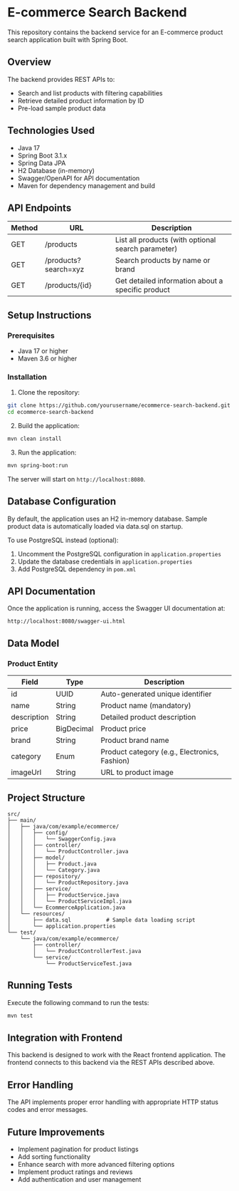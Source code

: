 # E-commerce Search Backend

This repository contains the backend service for an E-commerce product search application built with Spring Boot.

## Overview

The backend provides REST APIs to:
- Search and list products with filtering capabilities
- Retrieve detailed product information by ID
- Pre-load sample product data

## Technologies Used

- Java 17
- Spring Boot 3.1.x
- Spring Data JPA
- H2 Database (in-memory)
- Swagger/OpenAPI for API documentation
- Maven for dependency management and build

## API Endpoints

| Method | URL                  | Description                                      |
|--------|----------------------|--------------------------------------------------|
| GET    | /products            | List all products (with optional search parameter)|
| GET    | /products?search=xyz | Search products by name or brand                 |
| GET    | /products/{id}       | Get detailed information about a specific product|

## Setup Instructions

### Prerequisites

- Java 17 or higher
- Maven 3.6 or higher

### Installation

1. Clone the repository:
```bash
git clone https://github.com/yourusername/ecommerce-search-backend.git
cd ecommerce-search-backend
```

2. Build the application:
```bash
mvn clean install
```

3. Run the application:
```bash
mvn spring-boot:run
```

The server will start on `http://localhost:8080`.

## Database Configuration

By default, the application uses an H2 in-memory database. Sample product data is automatically loaded via data.sql on startup.

To use PostgreSQL instead (optional):

1. Uncomment the PostgreSQL configuration in `application.properties`
2. Update the database credentials in `application.properties`
3. Add PostgreSQL dependency in `pom.xml`

## API Documentation

Once the application is running, access the Swagger UI documentation at:
```
http://localhost:8080/swagger-ui.html
```

## Data Model

### Product Entity

| Field       | Type        | Description                                 |
|-------------|-------------|---------------------------------------------|
| id          | UUID        | Auto-generated unique identifier            |
| name        | String      | Product name (mandatory)                    |
| description | String      | Detailed product description                |
| price       | BigDecimal  | Product price                               |
| brand       | String      | Product brand name                          |
| category    | Enum        | Product category (e.g., Electronics, Fashion)|
| imageUrl    | String      | URL to product image                        |

## Project Structure

```
src/
├── main/
│   ├── java/com/example/ecommerce/
│   │   ├── config/
│   │   │   └── SwaggerConfig.java
│   │   ├── controller/
│   │   │   └── ProductController.java
│   │   ├── model/
│   │   │   ├── Product.java
│   │   │   └── Category.java
│   │   ├── repository/
│   │   │   └── ProductRepository.java
│   │   ├── service/
│   │   │   ├── ProductService.java
│   │   │   └── ProductServiceImpl.java
│   │   └── EcommerceApplication.java
│   └── resources/
│       ├── data.sql           # Sample data loading script
│       └── application.properties
└── test/
    └── java/com/example/ecommerce/
        ├── controller/
        │   └── ProductControllerTest.java
        └── service/
            └── ProductServiceTest.java
```

## Running Tests

Execute the following command to run the tests:

```bash
mvn test
```

## Integration with Frontend

This backend is designed to work with the React frontend application. The frontend connects to this backend via the REST APIs described above.

## Error Handling

The API implements proper error handling with appropriate HTTP status codes and error messages.

## Future Improvements

- Implement pagination for product listings
- Add sorting functionality
- Enhance search with more advanced filtering options
- Implement product ratings and reviews
- Add authentication and user management

